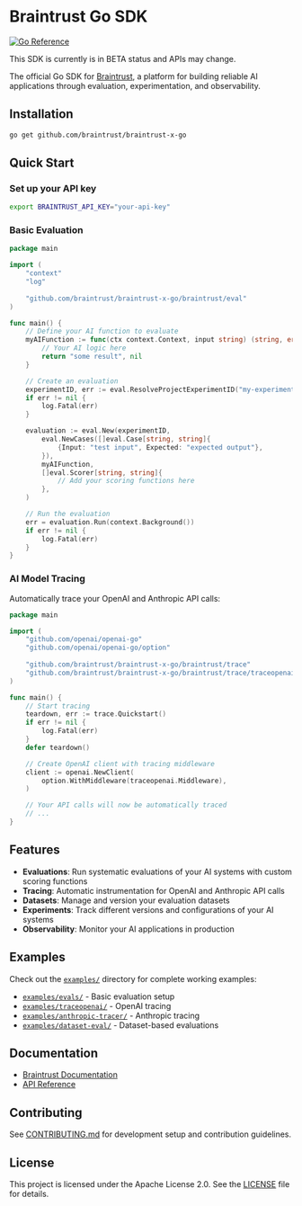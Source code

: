 
# Braintrust Go SDK

[![Go Reference](https://pkg.go.dev/badge/github.com/braintrust/braintrust-x-go.svg)](https://pkg.go.dev/github.com/braintrust/braintrust-x-go)

This SDK is currently is in BETA status and APIs may change.

The official Go SDK for [Braintrust](https://www.braintrust.dev), a platform for building reliable AI applications through evaluation, experimentation, and observability.

## Installation

```bash
go get github.com/braintrust/braintrust-x-go
```

## Quick Start

### Set up your API key

```bash
export BRAINTRUST_API_KEY="your-api-key"
```

### Basic Evaluation

```go
package main

import (
    "context"
    "log"
    
    "github.com/braintrust/braintrust-x-go/braintrust/eval"
)

func main() {
    // Define your AI function to evaluate
    myAIFunction := func(ctx context.Context, input string) (string, error) {
        // Your AI logic here
        return "some result", nil
    }

    // Create an evaluation
    experimentID, err := eval.ResolveProjectExperimentID("my-experiment", "my-project")
    if err != nil {
        log.Fatal(err)
    }

    evaluation := eval.New(experimentID,
        eval.NewCases([]eval.Case[string, string]{
            {Input: "test input", Expected: "expected output"},
        }),
        myAIFunction,
        []eval.Scorer[string, string]{
            // Add your scoring functions here
        },
    )

    // Run the evaluation
    err = evaluation.Run(context.Background())
    if err != nil {
        log.Fatal(err)
    }
}
```

### AI Model Tracing

Automatically trace your OpenAI and Anthropic API calls:

```go
package main

import (
    "github.com/openai/openai-go"
    "github.com/openai/openai-go/option"
    
    "github.com/braintrust/braintrust-x-go/braintrust/trace"
    "github.com/braintrust/braintrust-x-go/braintrust/trace/traceopenai"
)

func main() {
    // Start tracing
    teardown, err := trace.Quickstart()
    if err != nil {
        log.Fatal(err)
    }
    defer teardown()

    // Create OpenAI client with tracing middleware
    client := openai.NewClient(
        option.WithMiddleware(traceopenai.Middleware),
    )

    // Your API calls will now be automatically traced
    // ...
}
```

## Features

- **Evaluations**: Run systematic evaluations of your AI systems with custom scoring functions
- **Tracing**: Automatic instrumentation for OpenAI and Anthropic API calls
- **Datasets**: Manage and version your evaluation datasets
- **Experiments**: Track different versions and configurations of your AI systems
- **Observability**: Monitor your AI applications in production

## Examples

Check out the [`examples/`](./examples/) directory for complete working examples:

- [`examples/evals/`](./examples/evals/) - Basic evaluation setup
- [`examples/traceopenai/`](./examples/traceopenai/) - OpenAI tracing
- [`examples/anthropic-tracer/`](./examples/anthropic-tracer/) - Anthropic tracing
- [`examples/dataset-eval/`](./examples/dataset-eval/) - Dataset-based evaluations

## Documentation

- [Braintrust Documentation](https://www.braintrust.dev/docs)
- [API Reference](https://pkg.go.dev/github.com/braintrust/braintrust-x-go)

## Contributing

See [CONTRIBUTING.md](./CONTRIBUTING.md) for development setup and contribution guidelines.

## License

This project is licensed under the Apache License 2.0. See the [LICENSE](./LICENSE) file for details.
